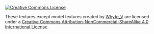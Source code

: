 [![Creative Commons License](https://i.creativecommons.org/l/by-nc-sa/4.0/88x31.png)](http://creativecommons.org/licenses/by-nc-sa/4.0/)

These textures except model textures created by [Whyte_V](https://github.com/VVVHY) are licensed under a [Creative Commons Attribution-NonCommercial-ShareAlike 4.0 International License](http://creativecommons.org/licenses/by-nc-sa/4.0/).